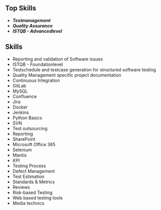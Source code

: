 ## Top Skills
* _**Testmanagement**_
* _**Quality Assurance**_
* _**ISTQB - Advancedlevel**_


## Skills

* Reporting and validation of Software issues
* ISTQB - Foundationlevel
* Testschedule and testcase generation for structured software testing
* Quality Management specific project documentation
* Continuous Integration
* GitLab
* MySQL
* Confluence
* Jira
* Docker
* Jenkins
* Python Basics
* SVN
* Test outsourcing
* Reporting
* SharePoint
* Microsoft Office 365
* Selenium
* Mantis
* KPI
* Testing Process
* Defect Management
* Test Estimation
* Standards & Metrics
* Reviews
* Risk-based Testing
* Web based testing tools
* Media technics
